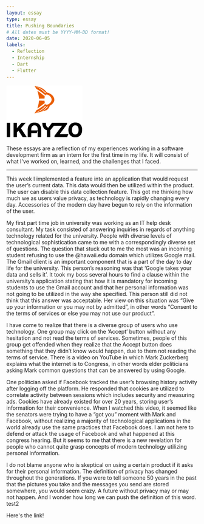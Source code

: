 ```yaml
---
layout: essay
type: essay
title: Pushing Boundaries
# All dates must be YYYY-MM-DD format!
date: 2020-06-05
labels:
  - Reflection
  - Internship
  - Dart
  - Flutter
---
```


<img class="" src="../images/logo-ikayzo.png">

These essays are a reflection of my experiences working in a software development firm as an intern for the first time in my life. It will consist of what I've worked on, learned, and the challenges that I faced.
<hr>

This week I implemented a feature into an application that would request the user’s current data. This data would then be utilized within the product. The user can disable this data collection feature. This got me thinking how much we as users value privacy, as technology is rapidly changing every day. Accessories of the modern day have begun to rely on the information of the user.
<br>

My first part time job in university was working as an IT help desk consultant. My task consisted of answering inquiries in regards of anything technology related for the university. People with diverse levels of technological sophistication came to me with a correspondingly diverse set of questions. The question that stuck out to me the most was an incoming student refusing to use the @hawaii.edu domain which utilizes Google mail. The Gmail client is an important component that is a part of the day to day life for the university. This person’s reasoning was that ‘Google takes your data and sells it’. It took my boss several hours to find a clause within the university’s application stating that how it is mandatory for incoming students to use the Gmail account and that her personal information was not going to be utilized in the way she specified.  This person still did not think that this answer was acceptable. Her view on this situation was “Give up your information or you may not by admitted”, in other words “Consent to the terms of services or else you may not use our product”.
<br>
  
I have come to realize that there is a diverse group of users who use technology. One group may click on the ‘Accept’ button without any hesitation and not read the terms of services. Sometimes, people of this group get offended when they realize that the Accept button does something that they didn’t know would happen, due to them not reading the terms of service. There is a video on YouTube in which Mark Zuckerberg explains what the internet is to Congress, in other words elder politicians asking Mark common questions that can be answered by using Google. <div class="ui embed" data-source="youtube" data-id="ncbb5B85sd0?t=56" >
</div>
 One politician asked if Facebook tracked the user’s browsing history activity after logging off the platform. He responded that cookies are utilized to correlate activity between sessions which includes security and measuring ads. Cookies have already existed for over 20 years, storing user’s information for their convenience. When I watched this  video, it seemed like the senators were trying to have a “got you” moment with Mark and Facebook, without realizing a majority of technological applications in the world already use the same practices that Facebook does. I am not here to defend or attack the usage of Facebook and what happened at this congress hearing. But it seems to me that there is a new revelation for people who cannot quite grasp concepts of modern technology utilizing personal information.  	
<br>

I do not blame anyone who is skeptical on using a certain product if it asks for their personal information. The definition of privacy has changed throughout the generations.  If you were to tell someone 50 years in the past that the pictures you take and the messages you send are stored somewhere, you would seem crazy. A future without privacy may or may not happen. And I wonder how long we can push the definition of this word. test2
<br>

[Caption]: https://www.youtube.com/watch?v=ncbb5B85sd0?t=56

<div class="ui embed" data-source="youtube" data-id="ncbb5B85sd0?t=56" > Here's the link!
</div>



<!---[Click here for my next reflection!](https://samuelcy.github.io/essays/2020-06-12.html) -->
